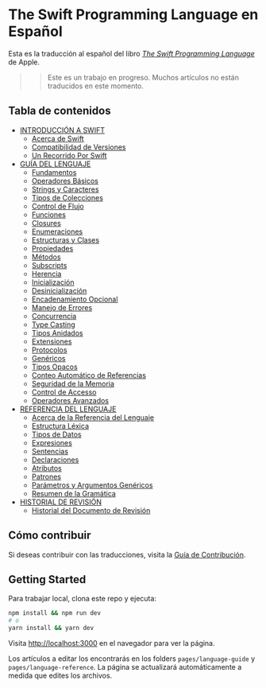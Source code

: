 # The Swift Programming Language en Español

Esta es la traducción al español del libro [_The Swift Programming Language_](https://docs.swift.org/swift-book/) de Apple.

> > Este es un trabajo en progreso. Muchos artículos no están traducidos en este momento.

## Tabla de contenidos

- [INTRODUCCIÓN A SWIFT](./pages/welcome-to-swift/about-swift.mdx)
  - [Acerca de Swift](./pages/welcome-to-swift/about-swift.mdx)
  - [Compatibilidad de Versiones](./pages/welcome-to-swift/version-compatibility.mdx)
  - [Un Recorrido Por Swift](./pages/welcome-to-swift/a-swift-tour.mdx)
- [GUÍA DEL LENGUAJE](./pages/language-guide/the-basics.mdx)
  - [Fundamentos](./pages/language-guide/the-basics.mdx)
  - [Operadores Básicos](./pages/language-guide/basic-operators.mdx)
  - [Strings y Caracteres](./pages/language-guide/strings-and-characters.mdx)
  - [Tipos de Colecciones](./pages/language-guide/collection-types.mdx)
  - [Control de Flujo](./pages/language-guide/control-flow.mdx)
  - [Funciones](./pages/language-guide/functions.mdx)
  - [Closures](./pages/language-guide/closures.mdx)
  - [Enumeraciones](./pages/language-guide/enumerations.mdx)
  - [Estructuras y Clases](./pages/language-guide/structures-and-classes.mdx)
  - [Propiedades](./pages/language-guide/properties.mdx)
  - [Métodos](./pages/language-guide/methods.mdx)
  - [Subscripts](./pages/language-guide/subscripts.mdx)
  - [Herencia](./pages/language-guide/inheritance.mdx)
  - [Inicialización](./pages/language-guide/initialization.mdx)
  - [Desinicialización](./pages/language-guide/deinitialization.mdx)
  - [Encadenamiento Opcional](./pages/language-guide/optional-chaining.mdx)
  - [Manejo de Errores](./pages/language-guide/error-handling.mdx)
  - [Concurrencia](./pages/language-guide/concurrency.mdx)
  - [Type Casting](./pages/language-guide/type-casting.mdx)
  - [Tipos Anidados](./pages/language-guide/nested-types.mdx)
  - [Extensiones](./pages/language-guide/extensions.mdx)
  - [Protocolos](./pages/language-guide/protocols.mdx)
  - [Genéricos](./pages/language-guide/generics.mdx)
  - [Tipos Opacos](./pages/language-guide/opaque-types.mdx)
  - [Conteo Automático de Referencias](./pages/language-guide/automatic-reference-counting.mdx)
  - [Seguridad de la Memoria](./pages/language-guide/memory-safety.mdx)
  - [Control de Accesso](./pages/language-guide/access-control.mdx)
  - [Operadores Avanzados](./pages/language-guide/advanced-operators.mdx)
- [REFERENCIA DEL LENGUAJE](./pages/language-reference/about-the-language-reference.mdx)
  - [Acerca de la Referencia del Lenguaje](./pages/language-reference/about-the-language-reference.mdx)
  - [Estructura Léxica](./pages/language-reference/lexical-structure.mdx)
  - [Tipos de Datos](./pages/language-reference/types.mdx)
  - [Expresiones](./pages/language-reference/expressions.mdx)
  - [Sentencias](./pages/language-reference/statements.mdx)
  - [Declaraciones](./pages/language-reference/declarations.mdx)
  - [Atributos](./pages/language-reference/attributes.mdx)
  - [Patrones](./pages/language-reference/patterns.mdx)
  - [Parámetros y Argumentos Genéricos](./pages/language-reference/generic-parameters-and-arguments.mdx)
  - [Resumen de la Gramática](./pages/language-reference/summary-of-the-grammar.mdx)
- [HISTORIAL DE REVISIÓN](./pages/revision-history/document-revision-history.mdx)
  - [Historial del Documento de Revisión](./pages/revision-history/document-revision-history.mdx)

## Cómo contribuir

Si deseas contribuir con las traducciones, visita la [Guía de Contribución](./CONTRIBUTING.md).

## Getting Started

Para trabajar local, clona este repo y ejecuta:

```bash
npm install && npm run dev
# o
yarn install && yarn dev
```

Visita [http://localhost:3000](http://localhost:3000) en el navegador para ver la página.

Los artículos a editar los encontrarás en los folders `pages/language-guide` y `pages/language-reference`. La página se actualizará automáticamente a medida que edites los archivos.
